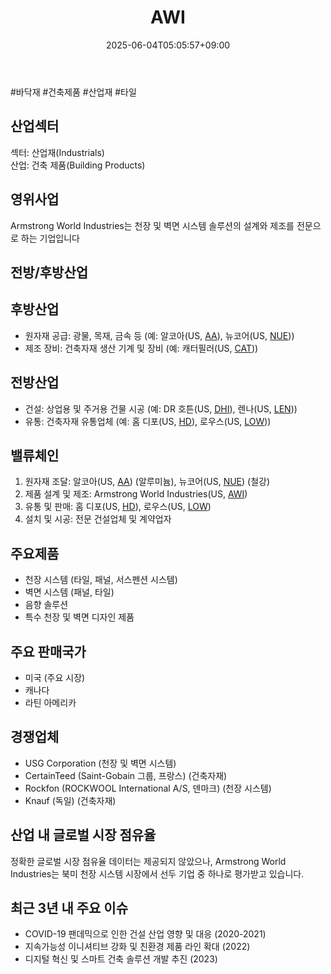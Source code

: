 ﻿---
title: "AWI"
date: 2025-06-04T05:05:57+09:00
lastmod: 2025-06-04T05:05:57+09:00
type: docs
sidebar:
  open: true
weight: 102
---
<div style="display:none">
  <meta property="article:published_time" content="2025-06-03T20:05:57Z" />
  <meta property="article:modified_time" content="2025-06-03T20:05:57Z" />
</div>
#바닥재 #건축제품 #산업재 #타일 

## 산업섹터

섹터: 산업재(Industrials)  
산업: 건축 제품(Building Products)

## 영위사업

Armstrong World Industries는 천장 및 벽면 시스템 솔루션의 설계와 제조를 전문으로 하는 기업입니다

## 전방/후방산업

## 후방산업

- 원자재 공급: 광물, 목재, 금속 등 (예: 알코아(US, [AA](/company-analysis/aa/)), 뉴코어(US, [NUE](/company-analysis/nue/)))
- 제조 장비: 건축자재 생산 기계 및 장비 (예: 캐터필러(US, [CAT](/company-analysis/cat/)))

## 전방산업

- 건설: 상업용 및 주거용 건물 시공 (예: DR 호튼(US, [DHI](/company-analysis/dhi/)), 렌나(US, [LEN](/company-analysis/len/)))
- 유통: 건축자재 유통업체 (예: 홈 디포(US, [HD](/company-analysis/hd/)), 로우스(US, [LOW](/company-analysis/low/)))

## 밸류체인

1. 원자재 조달: 알코아(US, [AA](/company-analysis/aa/)) (알루미늄), 뉴코어(US, [NUE](/company-analysis/nue/)) (철강)
2. 제품 설계 및 제조: Armstrong World Industries(US, [AWI](/company-analysis/awi/))
3. 유통 및 판매: 홈 디포(US, [HD](/company-analysis/hd/)), 로우스(US, [LOW](/company-analysis/low/))
4. 설치 및 시공: 전문 건설업체 및 계약업자

## 주요제품

- 천장 시스템 (타일, 패널, 서스펜션 시스템)
- 벽면 시스템 (패널, 타일)
- 음향 솔루션
- 특수 천장 및 벽면 디자인 제품

## 주요 판매국가

- 미국 (주요 시장)
- 캐나다
- 라틴 아메리카

## 경쟁업체

- USG Corporation (천장 및 벽면 시스템)
- CertainTeed (Saint-Gobain 그룹, 프랑스) (건축자재)
- Rockfon (ROCKWOOL International A/S, 덴마크) (천장 시스템)
- Knauf (독일) (건축자재)

## 산업 내 글로벌 시장 점유율

정확한 글로벌 시장 점유율 데이터는 제공되지 않았으나, Armstrong World Industries는 북미 천장 시스템 시장에서 선두 기업 중 하나로 평가받고 있습니다.

## 최근 3년 내 주요 이슈

- COVID-19 팬데믹으로 인한 건설 산업 영향 및 대응 (2020-2021)
- 지속가능성 이니셔티브 강화 및 친환경 제품 라인 확대 (2022)
- 디지털 혁신 및 스마트 건축 솔루션 개발 추진 (2023)
